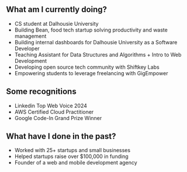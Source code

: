 
<!--
**Vansh983/Vansh983** is a ✨ _special_ ✨ repository because its `README.md` (this file) appears on your GitHub profile.

Here are some ideas to get you started:

- 🔭 I’m currently working on ...
- 🌱 I’m currently learning ...
- 👯 I’m looking to collaborate on ...
- 🤔 I’m looking for help with ...
- 💬 Ask me about ...
- 📫 How to reach me: ...
- 😄 Pronouns: ...
- ⚡ Fun fact: ...


![Top Langs](https://github-readme-stats.vercel.app/api/top-langs/?username=Vansh983&layout=donut&hide=php&theme=tokyonight)

-->

## What am I currently doing?
- CS student at Dalhousie University
- Building Bean, food tech startup solving productivity and waste management
- Building internal dashboards for Dalhousie University as a Software Developer
- Teaching Assistant for Data Structures and Algorithms + Intro to Web Development
- Developing open source tech community with Shiftkey Labs
- Empowering students to leverage freelancing with GigEmpower

## Some recognitions
- Linkedin Top Web Voice 2024
- AWS Certified Cloud Practitioner
- Google Code-In Grand Prize Winner

## What have I done in the past?
- Worked with 25+ startups and small businesses
- Helped startups raise over $100,000 in funding
- Founder of a web and mobile development agency


